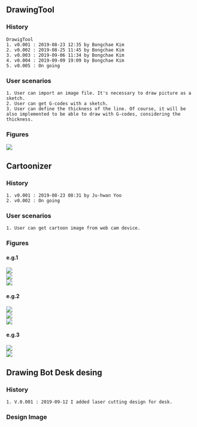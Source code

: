 ## DrawingTool
  ### History
    DrawigTool
    1. v0.001 : 2019-08-23 12:35 by Bongchae Kim
    2. v0.002 : 2019-08-25 11:45 by Bongchae Kim
    3. v0.003 : 2019-09-06 11:34 by Bongchae Kim
    4. v0.004 : 2019-09-09 19:09 by Bongchae Kim
    5. v0.005 : On going

  ### User scenarios
    1. User can import an image file. It's necessary to draw picture as a sketch.
    2. User can get G-codes with a sketch.
    3. User can define the thickness of the line. Of course, it will be also implemented to be able to draw with G-codes, considering the thickness.

  ### Figures
<img src="https://github.com/electop/AI_Driven_Robot_Development/blob/master/drawingTool/images/Screenshot%20from%202019-08-27%2003-17-05.png?raw=true"><br>

## Cartoonizer
  ### History
    1. v0.001 : 2019-08-23 08:31 by Ju-hwan Yoo
    2. v0.002 : On going

  ### User scenarios
    1. User can get cartoon image from web cam device.

  ### Figures
  #### e.g.1
<img src="https://github.com/electop/AI_Driven_Robot_Development/blob/master/drawingTool/images/img_example.jpg"><br>
<img src="https://github.com/electop/AI_Driven_Robot_Development/blob/master/drawingTool/images/Screenshot%20from%202019-09-01%2009-03-38.png"><br>
<img src="https://github.com/electop/AI_Driven_Robot_Development/blob/master/drawingTool/images/Screenshot%20from%202019-09-01%2009-03-29.png"><br>
  #### e.g.2
<img src="https://github.com/electop/AI_Driven_Robot_Development/blob/master/drawingTool/images/screen_capture.jpg"><br>
<img src="https://github.com/electop/AI_Driven_Robot_Development/blob/master/drawingTool/images/screen_capture_cartoonized_mask_2019-09-01%2010:24:24.272818.jpg"><br>
<img src="https://github.com/electop/AI_Driven_Robot_Development/blob/master/drawingTool/images/screen_capture_cartoonized_2019-09-01%2010:24:24.272818.jpg"><br>
  #### e.g.3
<img src="https://github.com/electop/AI_Driven_Robot_Development/blob/master/drawingTool/images/Screenshot%20from%202019-09-02%2008-02-05.png"><br>
<img src="https://github.com/electop/AI_Driven_Robot_Development/blob/master/drawingTool/images/Screenshot%20from%202019-09-02%2008-01-49.png"><br>

## Drawing Bot Desk desing
  ### History
    1. V.0.001 : 2019-09-12 I added laser cutting design for desk.
  
  ### Design Image
  
